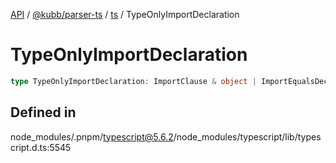 [API](../../../../../packages.md) / [@kubb/parser-ts](../../../index.md) / [ts](../index.md) / TypeOnlyImportDeclaration

# TypeOnlyImportDeclaration

```ts
type TypeOnlyImportDeclaration: ImportClause & object | ImportEqualsDeclaration & object | NamespaceImport & object | ImportSpecifier & object | object;
```

## Defined in

node\_modules/.pnpm/typescript@5.6.2/node\_modules/typescript/lib/typescript.d.ts:5545
